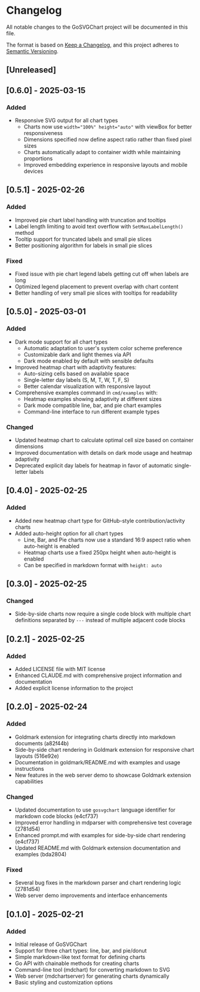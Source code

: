 # Changelog

All notable changes to the GoSVGChart project will be documented in this file.

The format is based on [Keep a Changelog](https://keepachangelog.com/en/1.0.0/),
and this project adheres to [Semantic Versioning](https://semver.org/spec/v2.0.0.html).

## [Unreleased]

## [0.6.0] - 2025-03-15

### Added
- Responsive SVG output for all chart types
  - Charts now use `width="100%" height="auto"` with viewBox for better responsiveness
  - Dimensions specified now define aspect ratio rather than fixed pixel sizes
  - Charts automatically adapt to container width while maintaining proportions
  - Improved embedding experience in responsive layouts and mobile devices

## [0.5.1] - 2025-02-26

### Added
- Improved pie chart label handling with truncation and tooltips
- Label length limiting to avoid text overflow with `SetMaxLabelLength()` method
- Tooltip support for truncated labels and small pie slices
- Better positioning algorithm for labels in small pie slices

### Fixed
- Fixed issue with pie chart legend labels getting cut off when labels are long
- Optimized legend placement to prevent overlap with chart content
- Better handling of very small pie slices with tooltips for readability

## [0.5.0] - 2025-03-01

### Added
- Dark mode support for all chart types
  - Automatic adaptation to user's system color scheme preference
  - Customizable dark and light themes via API
  - Dark mode enabled by default with sensible defaults
- Improved heatmap chart with adaptivity features:
  - Auto-sizing cells based on available space
  - Single-letter day labels (S, M, T, W, T, F, S)
  - Better calendar visualization with responsive layout
- Comprehensive examples command in `cmd/examples` with:
  - Heatmap examples showing adaptivity at different sizes
  - Dark mode compatible line, bar, and pie chart examples
  - Command-line interface to run different example types

### Changed
- Updated heatmap chart to calculate optimal cell size based on container dimensions
- Improved documentation with details on dark mode usage and heatmap adaptivity
- Deprecated explicit day labels for heatmap in favor of automatic single-letter labels

## [0.4.0] - 2025-02-25

### Added
- Added new heatmap chart type for GitHub-style contribution/activity charts
- Added auto-height option for all chart types
  - Line, Bar, and Pie charts now use a standard 16:9 aspect ratio when auto-height is enabled
  - Heatmap charts use a fixed 250px height when auto-height is enabled
  - Can be specified in markdown format with `height: auto`

## [0.3.0] - 2025-02-25

### Changed
- Side-by-side charts now require a single code block with multiple chart definitions separated by `---` instead of multiple adjacent code blocks

## [0.2.1] - 2025-02-25

### Added
- Added LICENSE file with MIT license
- Enhanced CLAUDE.md with comprehensive project information and documentation
- Added explicit license information to the project

## [0.2.0] - 2025-02-24

### Added
- Goldmark extension for integrating charts directly into markdown documents (a82f44b)
- Side-by-side chart rendering in Goldmark extension for responsive chart layouts (516e92e)
- Documentation in goldmark/README.md with examples and usage instructions
- New features in the web server demo to showcase Goldmark extension capabilities

### Changed
- Updated documentation to use `gosvgchart` language identifier for markdown code blocks (e4cf737)
- Improved error handling in mdparser with comprehensive test coverage (2781d54)
- Enhanced prompt.md with examples for side-by-side chart rendering (e4cf737)
- Updated README.md with Goldmark extension documentation and examples (bda2804)

### Fixed
- Several bug fixes in the markdown parser and chart rendering logic (2781d54)
- Web server demo improvements and interface enhancements

## [0.1.0] - 2025-02-21

### Added
- Initial release of GoSVGChart
- Support for three chart types: line, bar, and pie/donut
- Simple markdown-like text format for defining charts
- Go API with chainable methods for creating charts
- Command-line tool (mdchart) for converting markdown to SVG
- Web server (mdchartserver) for generating charts dynamically
- Basic styling and customization options